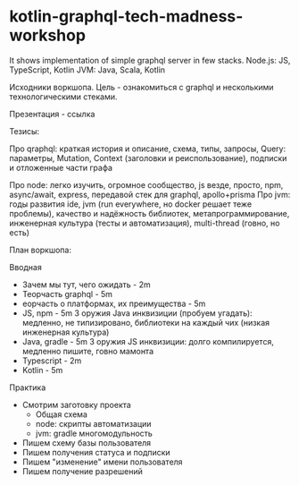 # kotlin-graphql-tech-madness-workshop
It shows implementation of simple graphql server in few stacks.
Node.js: JS, TypeScript, Kotlin
JVM: Java, Scala, Kotlin

Исходники воркшопа. Цель - ознакомиться с graphql и несколькими технологическими стеками.

Презентация - ссылка


Тезисы:

Про qraphql: краткая история и описание, схема, типы, запросы, Query: параметры, Mutation, Context (заголовки и реиспользование), подписки и отложенные части графа

Про node: легко изучить, огромное сообщество, js везде, просто, npm, async/await, express, передавой стек для graphql, apollo+prisma
Про jvm: годы развития ide, jvm (run everywhere, но docker решает теже проблемы), качество и надёжность библиотек, метапрограммирование, инженерная культура (тесты и автоматизация), multi-thread (говно, но есть)

План воркшопа:

Вводная

- Зачем мы тут, чего ожидать - 2m
- Теорчасть graphql - 5m
- еорчасть о платформах, их преимущества - 5m
- JS, npm - 5m 3 оружия Java инквизиции (пробуем угадать): медленно, не типизировано, библиотеки на каждый чих (низкая инженерная культура)
- Java, gradle - 5m 3 оружия JS инквизиции: долго компилируется, медленно пишите, говно мамонта
- Typescript - 2m
- Kotlin - 5m

Практика

- Смотрим заготовку проекта
    - Общая схема
    - node: скрипты автоматизации
    - jvm: gradle многомодульность
- Пишем схему базы пользователя
- Пишем получения статуса и подписки
- Пишем "изменение" имени пользователя
- Пишем получение разрешений